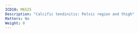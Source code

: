```yaml
---
ICD10: M6525
Description: "Calcific tendinitis: Pelvic region and thigh"
Matters: No
Weight: 0
---
```

